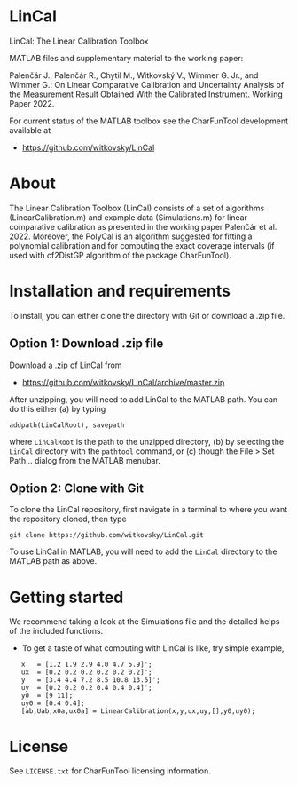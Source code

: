 # LinCal
LinCal: The Linear Calibration Toolbox

MATLAB files and supplementary material to the working paper:

Palenčár J., Palenčár R., Chytil M., Witkovský V., Wimmer G. Jr., and Wimmer G.: On Linear Comparative Calibration and Uncertainty Analysis of the Measurement Result Obtained With the Calibrated Instrument. Working Paper 2022.

For current status of the MATLAB toolbox see the CharFunTool development available at

- https://github.com/witkovsky/LinCal

About
=====

The Linear Calibration Toolbox (LinCal) consists of a set of algorithms (LinearCalibration.m) and example data (Simulations.m) for linear comparative calibration as presented in the working paper Palenčár et al. 2022. Moreover, the PolyCal is an algorithm suggested for fitting a polynomial calibration and for computing the exact coverage intervals (if used with cf2DistGP algorithm of the package CharFunTool).

Installation and requirements
=============================

To install, you can either clone the directory with Git or download a .zip file. 

## Option 1: Download .zip file

Download a .zip of LinCal from

- https://github.com/witkovsky/LinCal/archive/master.zip

After unzipping, you will need to add LinCal to the MATLAB path. You can do this either (a) by typing
```
addpath(LinCalRoot), savepath
```
where `LinCalRoot` is the path to the unzipped directory, (b) by selecting the `LinCal` directory with the `pathtool` command, or (c) though the File > Set Path... dialog from the MATLAB menubar.

## Option 2: Clone with Git

To clone the LinCal repository, first navigate in a terminal to where you want the repository cloned, then type
```
git clone https://github.com/witkovsky/LinCal.git
```
To use LinCal in MATLAB, you will need to add the `LinCal` directory to the MATLAB path as above.

Getting started
===============

We recommend taking a look at the Simulations file and the detailed helps of the included functions. 

* To get a taste of what computing with LinCal is like, try simple example,
```
   x   = [1.2 1.9 2.9 4.0 4.7 5.9]';
   ux  = [0.2 0.2 0.2 0.2 0.2 0.2]';
   y   = [3.4 4.4 7.2 8.5 10.8 13.5]'; 
   uy  = [0.2 0.2 0.2 0.4 0.4 0.4]';
   y0  = [9 11];
   uy0 = [0.4 0.4];
   [ab,Uab,x0a,ux0a] = LinearCalibration(x,y,ux,uy,[],y0,uy0);
```

License
=======

See `LICENSE.txt` for CharFunTool licensing information.
